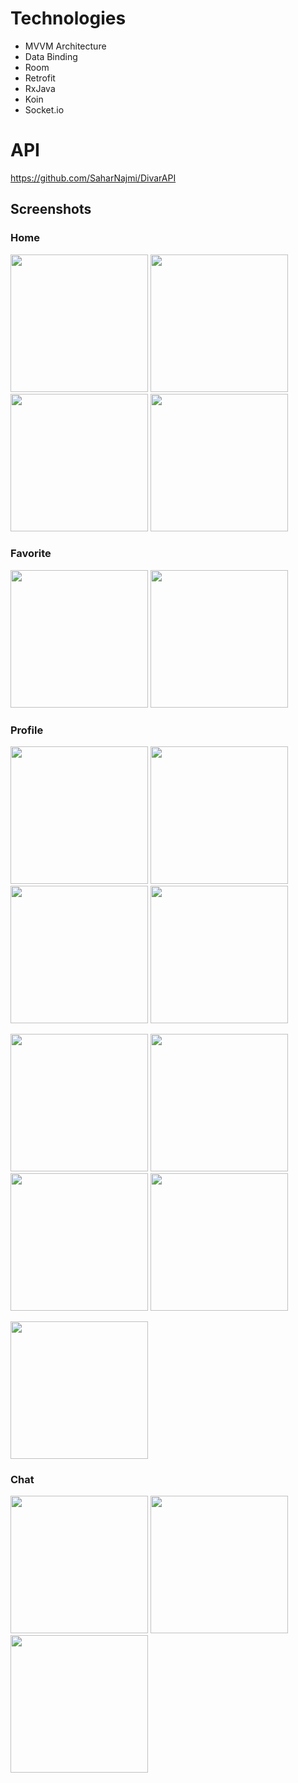# Technologies
* MVVM Architecture
* Data Binding
* Room
* Retrofit
* RxJava
* Koin
* Socket.io   

# API
https://github.com/SaharNajmi/DivarAPI

## Screenshots

### Home

<p float="left">
  <img src="art/1.png" width="220">
  <img src="art/2.png" width="220">
  <img src="art/3.png" width="220">
  <img src="art/4.png" width="220">
</p>

### Favorite

<p float="left">
  <img src="art/5.png" width="220">
  <img src="art/6.png" width="220">
</p>

### Profile

<p float="left">
  <img src="art/7.png" width="220">
  <img src="art/8.png" width="220">
  <img src="art/9.png" width="220">
  <img src="art/10.png" width="220">
</p>
<p float="left">
  <img src="art/11.png" width="220">
  <img src="art/12.png" width="220">
  <img src="art/13.png" width="220">
  <img src="art/14.png" width="220">
</p>
<p float="left">
  <img src="art/15.png" width="220">
</p>

### Chat

<p float="left">
  <img src="art/16.png" width="220">
  <img src="art/17.png" width="220">
  <img src="art/18.png" width="220">
</p>
